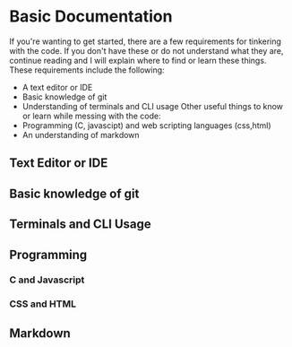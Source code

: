 # Basic Documentation  
If you're wanting to get started, there are a few requirements for tinkering with the code. If you don't have these or do not understand what they are, continue reading and I will explain where to find or learn these things.
These requirements include the following:
 - A text editor or IDE
 - Basic knowledge of git
 - Understanding of terminals and CLI usage
Other useful things to know or learn while messing with the code:
 - Programming (C, javascipt) and web scripting languages (css,html)
 - An understanding of markdown
   
 ## Text Editor or IDE
 ## Basic knowledge of git
 ## Terminals and CLI Usage
 ## Programming
 ### C and Javascript
 ### CSS and HTML
 ## Markdown
 
